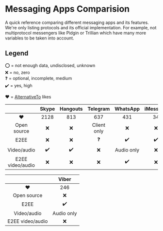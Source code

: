 # Messaging Apps Comparision
A quick reference comparing different messaging apps and its features.
We're only listing protocols and its official implementation. For example, not multiprotocol messengers like Pidgin or Trillian which have many more variables to be taken into account.

## Legend
:o: = not enough data, undisclosed, unknown  
:x: = no, zero  
:question: = optional, incomplete, medium  
:heavy_check_mark: = yes, high  

:heart: = [AlternativeTo](https://alternativeto.net/) likes

|                  | Skype              | Hangouts           | Telegram           | WhatsApp           | iMessage           |  
| :--------------: | :----------------: | :----------------: | :----------------: | :----------------: | :----------------: |  
| :heart:          | 2128               | 813                | 637                | 431                | 34                 |  
| Open source      | :x:                | :x:                | Client only        | :x:                | :x:                |  
| E2EE             | :x:                | :x:                | :question:         | :heavy_check_mark: | :heavy_check_mark: |  
| Video/audio      | :heavy_check_mark: | :heavy_check_mark: | :x:                | Audio only         | :x:                |  
| E2EE video/audio | :x:                | :x:                | :x:                | :heavy_check_mark: | :x:                |  

|                  | Viber              | 
| :--------------: | :----------------: | 
| :heart:          | 246                | 
| Open source      | :x:                | 
| E2EE             | :heavy_check_mark: | 
| Video/audio      | Audio only         | 
| E2EE video/audio | :x:                | 
